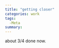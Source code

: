 ```yaml
---
title: "getting closer"
categories: work
tags:
  -Meta
summary: 
---
```

<p>about 3/4 done now.</p>

